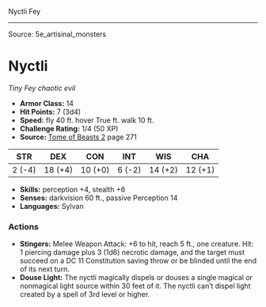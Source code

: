 <MonsterName/>Nyctli</MonsterName>
<CreatureType/>Fey</CreatureType>



---

Source: 5e_artisinal_monsters

# Nyctli

*Tiny* *Fey* *chaotic evil*

- **Armor Class:** 14
- **Hit Points:** 7 (3d4)
- **Speed:** fly 40 ft. hover True ft. walk 10 ft.
- **Challenge Rating:** 1/4 (50 XP)
- **Source:** [Tome of Beasts 2](https://koboldpress.com/kpstore/product/tome-of-beasts-2-for-5th-edition) page 271

| STR | DEX | CON | INT | WIS | CHA |
| --- | --- | --- | --- | --- | --- |
| 2 (-4) | 18 (+4) | 10 (+0) | 6 (-2) | 14 (+2) | 12 (+1) |

- **Skills:** perception +4, stealth +6
- **Senses:** darkvision 60 ft., passive Perception 14
- **Languages:** Sylvan

### Actions

- **Stingers:** Melee Weapon Attack: +6 to hit, reach 5 ft., one creature. Hit: 1 piercing damage plus 3 (1d6) necrotic damage, and the target must succeed on a DC 11 Constitution saving throw or be blinded until the end of its next turn.
- **Douse Light:** The nyctli magically dispels or douses a single magical or nonmagical light source within 30 feet of it. The nyctli can’t dispel light created by a spell of 3rd level or higher.




